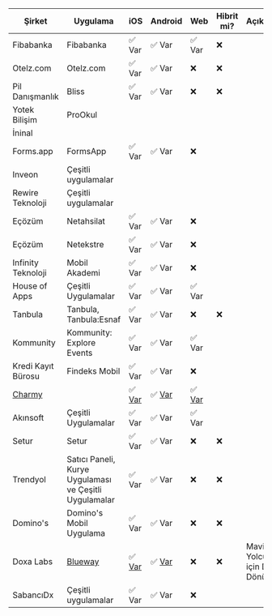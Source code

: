 | Şirket          | Uygulama        | iOS   | Android | Web   | Hibrit mi? | Açıklamalar |
|-----------------|-----------------|-------|---------|-------|------------|-------------|
| Fibabanka       | Fibabanka       | ✅ Var | ✅ Var   | ✅ Var | ❌          |             |
| Otelz.com       | Otelz.com       | ✅ Var | ✅ Var   | ❌     | ❌          |             |
| Pil Danışmanlık | Bliss           | ✅ Var | ✅ Var   | ❌     | ❌          |             |
| Yotek Bilişim   | ProOkul         |       |         |       |            |             |
| İninal          |                 |       |         |       |            |             |
| Forms.app         | FormsApp      | ✅ Var|   ✅ Var | ❌ |           |             |
| Inveon          | Çeşitli uygulamalar |       |         |       |            |             |
| Rewire Teknoloji| Çeşitli uygulamalar |       |         |       |            |             |
| Eçözüm          | Netahsilat      | ✅ Var | ✅ Var| ❌   |            |             |
| Eçözüm          | Netekstre       | ✅ Var | ✅ Var| ❌   |            |             |
| Infinity Teknoloji| Mobil Akademi | ✅ Var | ✅ Var| ❌   |            |             |
| House of Apps   | Çeşitli Uygulamalar | ✅ Var | ✅ Var| ✅ Var   |            |             |
| Tanbula   | Tanbula, Tanbula:Esnaf | ✅ Var | ✅ Var| ❌  |  ❌          |             |
| Kommunity   | Kommunity: Explore Events | ✅ Var | ✅ Var| ✅ Var   |            |             |
| Kredi Kayıt Bürosu | Findeks Mobil | ✅ Var | ✅ Var| ❌   |            |             |
| [Charmy](https://github.com/up-inside) |     | ✅ [Var](https://apps.apple.com/tr/app/charmy-discover-music-movie/id1453332911) | ✅ [Var](https://play.google.com/store/apps/details?id=app.charmy) | ✅ [Var](https://beta.charmy.app)   |            |             |
| Akınsoft   | Çeşitli Uygulamalar | ✅ Var | ✅ Var| ✅ Var   |            |             |
| Setur       | Setur       | ✅ Var | ✅ Var   | ❌     | ❌          |             |
| Trendyol    | Satıcı Paneli, Kurye Uygulaması ve Çeşitli Uygulamalar     | ✅ Var | ✅ Var   | ❌     | ❌          |             |
| Domino's    | Domino's Mobil Uygulama     | ✅ Var | ✅ Var   | ❌     | ❌          |             |
| Doxa Labs    | [Blueway](https://blueway.app)     | ✅ [Var](https://apps.apple.com/tr/app/blueway-blue-voyage/id1528899724) | ✅ [Var](https://play.google.com/store/apps/details?id=com.doxalabs.blueway)   | ❌     | ❌          | Mavi Yolculuk için Dijital Dönüşüm |
| SabancıDx     | Çeşitli uygulamalar | ✅ Var | ✅ Var| ❌   |            |             |